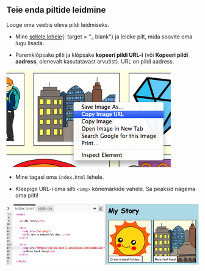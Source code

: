 ## Teie enda piltide leidmine

Looge oma veebis oleva pildi leidmiseks.

+ Mine [sellele lehele](http://jumpto.cc/html-images){: target = "_ blank"} ja leidke pilt, mida soovite oma lugu lisada.

+ Paremklõpsake pilti ja klõpsake **kopeeri pildi URL-i** (või **Kopeeri pildi aadress**, olenevalt kasutatavast arvutist). URL on pildi aadress.

![ekraanipilt](images/story-url.png)

+ Mine tagasi oma `index.html` lehele.

+ Kleepige URL-i oma silti `<img>` kõnemärkide vahele. Sa peaksid nägema oma pilti!

![ekraanipilt](images/story-image.png)